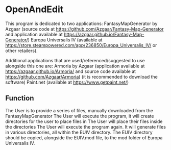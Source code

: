 # OpenAndEdit
This program is dedicated to two applications:
FantasyMapGenerator by Azgaar (source code at https://github.com/Azgaar/Fantasy-Map-Generator and application available at https://azgaar.github.io/Fantasy-Map-Generator/) 
Europa Universalis IV (available at https://store.steampowered.com/app/236850/Europa_Universalis_IV/ or other retailers). 

Additional applications that are used/referenced/suggested to use alongside this one are: 
Armoria by Azgaar (application available at https://azgaar.github.io/Armoria/ and source code available at https://github.com/Azgaar/Armoria) (it is recommended to download the software) 
Paint.net (available at https://www.getpaint.net/)

## Function
The User is to provide a series of files, manually downloaded from the FantasyMapGenerator
The User will execute the program, it will create directories for the user to place files in
The User will place their files inside the directories
The User will execute the program again. It will generate files in various directories, all within the EUIV directory. The EUIV directory should be copied, alongside the EUIV.mod file, to the mod folder of Europa Universalis IV. 
